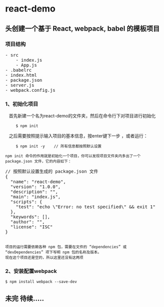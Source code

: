 react-demo
====
头创建一个基于 React, webpack, babel 的模板项目
-------
### 项目结构
<pre>
- src
    - index.js
    - App.js
- .babelrc
- index.html
- package.json
- server.js
- webpack.config.js
</pre>
### 1、初始化项目
    首先新建一个名为react-demo的文件夹，然后在命令行下对项目进行初始化 <br/>
<pre>
    <code>$ npm init</code>
</pre>
    之后需要按照提示输入项目的基本信息，按enter键下一步 ，或者运行：<br/>
<pre>
    <code>$ npm init -y    // 所有信息都按照默认设置</code>
</pre>
    npm init 命令的作用就是初始化一个项目，你可以发现项目文件夹内多出了一个 package.json 文件，它的内容如下：
<pre>
<span class="line"><span class="comment">// 按照默认设置生成的 package.json 文件</span></span><br><span class="line">{</span><br><span class="line">  <span class="string">"name"</span>: <span class="string">"react-demo"</span>,</span><br><span class="line">  <span class="string">"version"</span>: <span class="string">"1.0.0"</span>,</span><br><span class="line">  <span class="string">"description"</span>: <span class="string">""</span>,</span><br><span class="line">  <span class="string">"main"</span>: <span class="string">"index.js"</span>,</span><br><span class="line">  <span class="string">"scripts"</span>: {</span><br><span class="line">    <span class="string">"test"</span>: <span class="string">"echo \"Error: no test specified\" &amp;&amp; exit 1"</span></span><br><span class="line">  },</span><br><span class="line">  <span class="string">"keywords"</span>: [],</span><br><span class="line">  <span class="string">"author"</span>: <span class="string">""</span>,</span><br><span class="line">  <span class="string">"license"</span>: <span class="string">"ISC"</span></span><br><span class="line">}</span><br>
</pre>
    项目的运行需要依赖各种 npm 包，需要在文件的 “dependencies” 或 “devDependencies” 项下写明 npm 包的名称及版本。
    现在这个项目还是空的，所以这里还没有这两项
### 2、安装配置webpack
<code>$ npm install webpack --save-dev</code>



## 未完 待续.....
